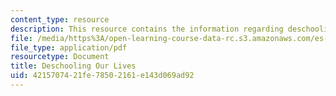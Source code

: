 ```yaml
---
content_type: resource
description: This resource contains the information regarding deschooling our lives.
file: /media/https%3A/open-learning-course-data-rc.s3.amazonaws.com/es-291-learning-seminar-experiments-in-education-spring-2003/4215707421fe78502161e143d069ad92_MITES_291S03_9b_hern.pdf
file_type: application/pdf
resourcetype: Document
title: Deschooling Our Lives
uid: 42157074-21fe-7850-2161-e143d069ad92
---
```

